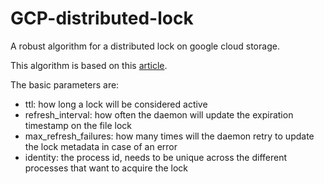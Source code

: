# GCP-distributed-lock
A robust algorithm for a distributed lock on google cloud storage.

This algorithm is based on this <a href="https://www.joyfulbikeshedding.com/blog/2021-05-19-robust-distributed-locking-algorithm-based-on-google-cloud-storage.html">article</a>. 

The basic parameters are:
- ttl: how long a lock will be considered active
- refresh_interval: how often the daemon will update the expiration timestamp on the file lock
- max_refresh_failures: how many times will the daemon retry to update the lock metadata in case of an error
- identity: the process id, needs to be unique across the different processes that want to acquire the lock

